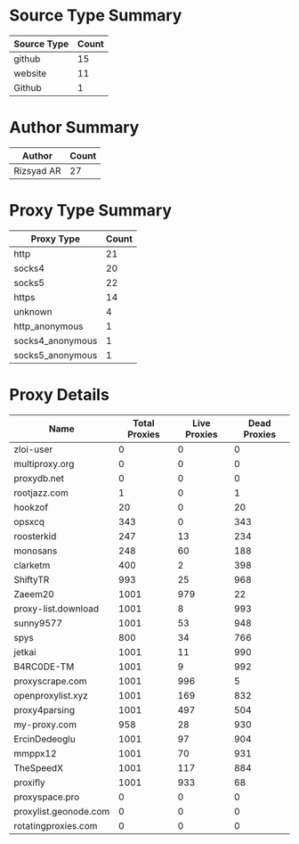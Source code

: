 # Source Type Summary

| Source Type | Count |
|-------------|-------|
| github | 15 |
| website | 11 |
| Github | 1 |


# Author Summary

| Author | Count |
|--------|-------|
| Rizsyad AR | 27 |


# Proxy Type Summary

| Proxy Type | Count |
|------------|-------|
| http | 21 |
| socks4 | 20 |
| socks5 | 22 |
| https | 14 |
| unknown | 4 |
| http_anonymous | 1 |
| socks4_anonymous | 1 |
| socks5_anonymous | 1 |


# Proxy Details

| Name | Total Proxies | Live Proxies | Dead Proxies |
|------|---------------|--------------|---------------|
| zloi-user | 0 | 0 | 0 |
| multiproxy.org | 0 | 0 | 0 |
| proxydb.net | 0 | 0 | 0 |
| rootjazz.com | 1 | 0 | 1 |
| hookzof | 20 | 0 | 20 |
| opsxcq | 343 | 0 | 343 |
| roosterkid | 247 | 13 | 234 |
| monosans | 248 | 60 | 188 |
| clarketm | 400 | 2 | 398 |
| ShiftyTR | 993 | 25 | 968 |
| Zaeem20 | 1001 | 979 | 22 |
| proxy-list.download | 1001 | 8 | 993 |
| sunny9577 | 1001 | 53 | 948 |
| spys | 800 | 34 | 766 |
| jetkai | 1001 | 11 | 990 |
| B4RC0DE-TM | 1001 | 9 | 992 |
| proxyscrape.com | 1001 | 996 | 5 |
| openproxylist.xyz | 1001 | 169 | 832 |
| proxy4parsing | 1001 | 497 | 504 |
| my-proxy.com | 958 | 28 | 930 |
| ErcinDedeoglu | 1001 | 97 | 904 |
| mmppx12 | 1001 | 70 | 931 |
| TheSpeedX | 1001 | 117 | 884 |
| proxifly | 1001 | 933 | 68 |
| proxyspace.pro | 0 | 0 | 0 |
| proxylist.geonode.com | 0 | 0 | 0 |
| rotatingproxies.com | 0 | 0 | 0 |
